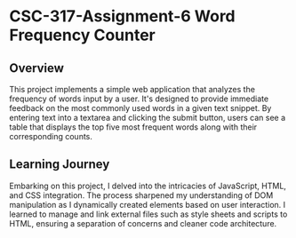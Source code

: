 # CSC-317-Assignment-6 Word Frequency Counter

## Overview

This project implements a simple web application that analyzes the frequency of words input by a user. It's designed to provide immediate feedback on the most commonly used words in a given text snippet. By entering text into a textarea and clicking the submit button, users can see a table that displays the top five most frequent words along with their corresponding counts.

## Learning Journey

Embarking on this project, I delved into the intricacies of JavaScript, HTML, and CSS integration. The process sharpened my understanding of DOM manipulation as I dynamically created elements based on user interaction. I learned to manage and link external files such as style sheets and scripts to HTML, ensuring a separation of concerns and cleaner code architecture.
